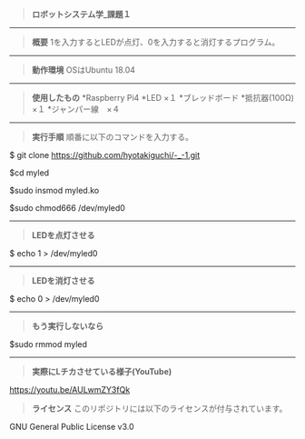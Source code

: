 >**ロボットシステム学_課題１**
---
>**概要**
1を入力するとLEDが点灯、0を入力すると消灯するプログラム。
---
>**動作環境**
OSはUbuntu 18.04
---
>**使用したもの**
*Raspberry Pi4
*LED ×１
*ブレッドボード
*抵抗器(100Ω) ×１
*ジャンパー線　×４
---
>**実行手順**
順番に以下のコマンドを入力する。

$ git clone https://github.com/hyotakiguchi/-_-1.git

$cd myled

$sudo insmod myled.ko

$sudo chmod666 /dev/myled0

---
>**LEDを点灯させる**

$ echo 1 > /dev/myled0

---
>**LEDを消灯させる**

$ echo 0 > /dev/myled0

---
>**もう実行しないなら**

$sudo rmmod myled

---
>**実際にLチカさせている様子(YouTube)**

https://youtu.be/AULwmZY3fQk

>**ライセンス**
このリポジトリには以下のライセンスが付与されています。

GNU General Public License v3.0
